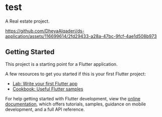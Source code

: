 # test

A Real estate project.


https://github.com/DheyaAlqaderi/ds-application/assets/116699614/2fd29433-a28a-47bc-9fcf-4ae1d508b973


## Getting Started

This project is a starting point for a Flutter application.

A few resources to get you started if this is your first Flutter project:

- [Lab: Write your first Flutter app](https://docs.flutter.dev/get-started/codelab)
- [Cookbook: Useful Flutter samples](https://docs.flutter.dev/cookbook)

For help getting started with Flutter development, view the
[online documentation](https://docs.flutter.dev/), which offers tutorials,
samples, guidance on mobile development, and a full API reference.
